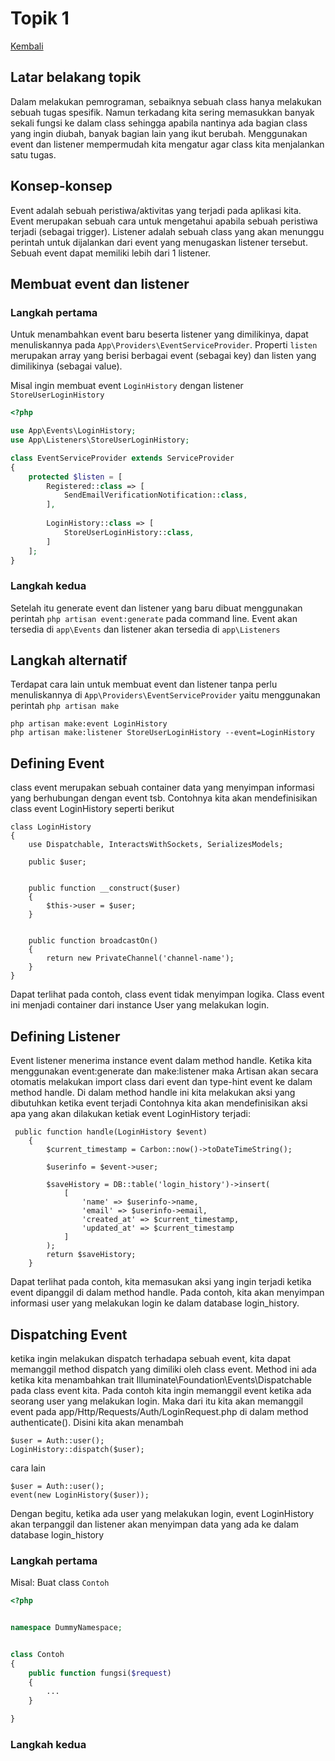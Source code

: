 # Topik 1

[Kembali](readme.md)

## Latar belakang topik

Dalam melakukan pemrograman, sebaiknya sebuah class hanya melakukan sebuah tugas spesifik. Namun terkadang kita sering memasukkan banyak sekali fungsi ke dalam class sehingga apabila nantinya ada bagian class yang ingin diubah, banyak bagian lain yang ikut berubah. Menggunakan event dan listener mempermudah kita mengatur agar class kita menjalankan satu tugas.

## Konsep-konsep

Event adalah sebuah peristiwa/aktivitas yang terjadi pada aplikasi kita. Event merupakan sebuah cara untuk mengetahui apabila sebuah peristiwa terjadi (sebagai trigger). Listener adalah sebuah class yang akan menunggu perintah untuk dijalankan dari event yang menugaskan listener tersebut. Sebuah event dapat memiliki lebih dari 1 listener.

## Membuat event dan listener

### Langkah pertama

Untuk menambahkan event baru beserta listener yang dimilikinya, dapat menuliskannya pada `App\Providers\EventServiceProvider`. Properti `listen` merupakan array yang berisi berbagai event (sebagai key) dan listen yang dimilikinya (sebagai value).

Misal ingin membuat event `LoginHistory` dengan listener `StoreUserLoginHistory`

```php
<?php

use App\Events\LoginHistory;
use App\Listeners\StoreUserLoginHistory;

class EventServiceProvider extends ServiceProvider
{
    protected $listen = [
        Registered::class => [
            SendEmailVerificationNotification::class,
        ],
       
        LoginHistory::class => [
            StoreUserLoginHistory::class,
        ]
    ];
}
```

### Langkah kedua

Setelah itu generate event dan listener yang baru dibuat menggunakan perintah `php artisan event:generate` pada command line. Event akan tersedia di `app\Events` dan listener akan tersedia di `app\Listeners`

## Langkah alternatif

Terdapat cara lain untuk membuat event dan listener tanpa perlu menuliskannya di `App\Providers\EventServiceProvider` yaitu menggunakan perintah `php artisan make`

```
php artisan make:event LoginHistory
php artisan make:listener StoreUserLoginHistory --event=LoginHistory
```

## Defining Event

class event merupakan sebuah container data yang menyimpan informasi yang berhubungan dengan event tsb. Contohnya kita akan mendefinisikan class event LoginHistory seperti berikut

```
class LoginHistory
{
    use Dispatchable, InteractsWithSockets, SerializesModels;

    public $user;


    public function __construct($user)
    {
        $this->user = $user;
    }


    public function broadcastOn()
    {
        return new PrivateChannel('channel-name');
    }
}
```

Dapat terlihat pada contoh, class event tidak menyimpan logika. Class event ini menjadi container dari instance User yang melakukan login. 


## Defining Listener

Event listener menerima instance event dalam method handle. Ketika kita menggunakan event:generate dan make:listener maka Artisan akan secara otomatis melakukan import class dari event dan type-hint event ke dalam method handle. Di dalam method handle ini kita melakukan aksi yang dibutuhkan ketika event terjadi
Contohnya kita akan mendefinisikan aksi apa yang akan dilakukan ketiak event LoginHistory terjadi:

```
 public function handle(LoginHistory $event)
    {
        $current_timestamp = Carbon::now()->toDateTimeString();

        $userinfo = $event->user;

        $saveHistory = DB::table('login_history')->insert(
            [
                'name' => $userinfo->name,
                'email' => $userinfo->email,
                'created_at' => $current_timestamp,
                'updated_at' => $current_timestamp
            ]
        );
        return $saveHistory;
    }
```

Dapat terlihat pada contoh, kita memasukan aksi yang ingin terjadi ketika event dipanggil di dalam method handle. Pada contoh, kita akan menyimpan informasi user yang melakukan login ke dalam database login_history. 


## Dispatching Event
ketika ingin melakukan dispatch terhadapa sebuah event, kita dapat memanggil method dispatch yang dimiliki oleh class event. Method ini ada ketika kita menambahkan  trait Illuminate\Foundation\Events\Dispatchable pada class event kita. Pada contoh kita ingin memanggil event ketika ada seorang user yang melakukan login. Maka dari itu kita akan memanggil event pada app/Http/Requests/Auth/LoginRequest.php di dalam method authenticate(). Disini kita akan menambah 

```
$user = Auth::user();
LoginHistory::dispatch($user);
```

cara lain 
```
$user = Auth::user();
event(new LoginHistory($user));
```


Dengan begitu, ketika ada user yang melakukan login, event LoginHistory akan terpanggil dan listener akan menyimpan data yang ada ke dalam database login_history






### Langkah pertama

Misal: Buat class `Contoh`

```php
<?php


namespace DummyNamespace;


class Contoh
{
    public function fungsi($request)
    {
        ...
    }

}
```

### Langkah kedua
